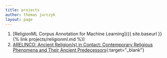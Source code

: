 ```yaml
---
title: projects
author: thomas jurczyk
layout: page
---
```


1. [ReligionML Corpus Annotation for Machine Learning]({{ site.baseurl }}{% link projects/religionml.md %})
2. [ARELINCO: Ancient Religion(s) in Contact: Contemporary Religious Phenomena and Their Ancient Predecessors](https://ceres.rub.de/en/research/projects/arelinco/){:target="_blank"}
